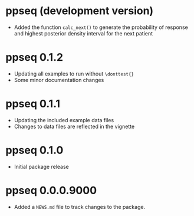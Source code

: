 # ppseq (development version)

* Added the function `calc_next()` to generate the probability of response and highest posterior density interval for the next patient

# ppseq 0.1.2

* Updating all examples to run without `\donttest{}`
* Some minor documentation changes

# ppseq 0.1.1

* Updating the included example data files
* Changes to data files are reflected in the vignette


# ppseq 0.1.0

* Initial package release


# ppseq 0.0.0.9000

* Added a `NEWS.md` file to track changes to the package.
